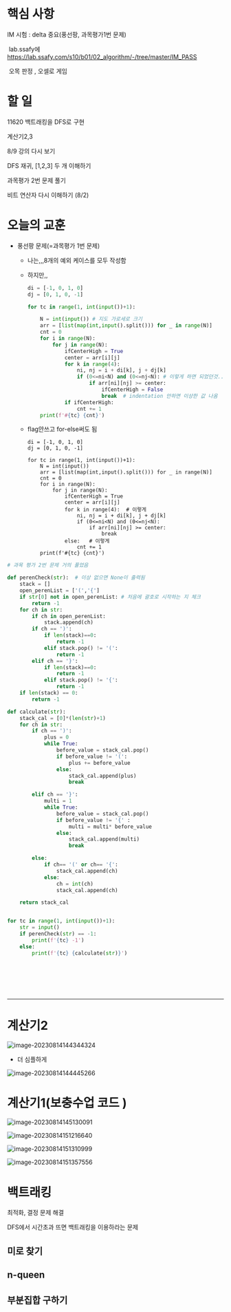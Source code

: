

# 핵심 사항

IM 시험 : delta 중요(풍선팡, 과목평가1번 문제)

​	lab.ssafy에   https://lab.ssafy.com/s10/b01/02_algorithm/-/tree/master/IM_PASS

​	오목 판정 , 오셀로 게임



# 할 일

11620 백트래킹을 DFS로 구현

 계산기2,3



8/9 강의 다시 보기

DFS 재귀, [1,2,3]  두 개 이해하기

과목평가 2번 문제 풀기

비트 연산자 다시 이해하기 (8/2)







# 오늘의 교훈

* 풍선팡 문제(=과목평가 1번 문제)

  - 나는,,,8개의 예외 케이스를 모두 작성함

  - 하지만,,

    ```python
    di = [-1, 0, 1, 0]
    dj = [0, 1, 0, -1]
    
    for tc in range(1, int(input())+1):
    
        N = int(input()) # 지도 가로세로 크기
        arr = [list(map(int,input().split())) for _ in range(N)]
        cnt = 0
        for i in range(N):
            for j in range(N):
                ifCenterHigh = True
                center = arr[i][j]  
                for k in range(4):  
                    ni, nj = i + di[k], j + dj[k] 
                    if (0<=ni<N) and (0<=nj<N): # 이렇게 하면 되었던것....
                        if arr[ni][nj] >= center:
                            ifCenterHigh = False
                            break  # indentation 안하면 이상한 값 나옴
                if ifCenterHigh:
                    cnt += 1
        print(f'#{tc} {cnt}')
    ```
    
  - flag안쓰고 for-else써도 됨
  
    ```# python
    di = [-1, 0, 1, 0]
    dj = [0, 1, 0, -1]
    
    for tc in range(1, int(input())+1):
        N = int(input()) 
        arr = [list(map(int,input().split())) for _ in range(N)]
        cnt = 0
        for i in range(N):
            for j in range(N):
                ifCenterHigh = True
                center = arr[i][j] 
                for k in range(4):  # 이렇게
                    ni, nj = i + di[k], j + dj[k]
                    if (0<=ni<N) and (0<=nj<N):
                        if arr[ni][nj] >= center:
                            break 
                else:	# 이렇게
                    cnt += 1
        print(f'#{tc} {cnt}')
    ```
  

```python
# 과목 평가 2번 문제 거의 풀었음

def perenCheck(str):  # 이상 없으면 None이 출력됨
    stack = []
    open_perenList = ['(','{']
    if str[0] not in open_perenList: # 처음에 괄호로 시작하는 지 체크
        return -1
    for ch in str:
        if ch in open_perenList:
            stack.append(ch)
        if ch == ')':
            if len(stack)==0:
                return -1
            elif stack.pop() != '(':
                return -1
        elif ch == '}':
            if len(stack)==0:
                return -1
            elif stack.pop() != '{':
                return -1
    if len(stack) == 0:
        return -1

def calculate(str):
    stack_cal = [0]*(len(str)+1)
    for ch in str:
        if ch == ')':
            plus = 0
            while True:
                before_value = stack_cal.pop()
                if before_value != '(':
                    plus += before_value
                else:
                    stack_cal.append(plus)
                    break

        elif ch == '}':
            multi = 1
            while True:
                before_value = stack_cal.pop()
                if before_value != '{' :
                    multi = multi* before_value
                else:
                    stack_cal.append(multi)
                    break

        else:
            if ch== '(' or ch== '{':
                stack_cal.append(ch)
            else:
                ch = int(ch)
                stack_cal.append(ch)

    return stack_cal


for tc in range(1, int(input())+1):
    str = input()
    if perenCheck(str) == -1:
        print(f'{tc} -1')
    else:
        print(f'{tc} {calculate(str)}')








```



----

# 계산기2

![image-20230814144344324](C:\Users\SSAFY\AppData\Roaming\Typora\typora-user-images\image-20230814144344324.png)

- 더 심플하게

![image-20230814144445266](C:\Users\SSAFY\AppData\Roaming\Typora\typora-user-images\image-20230814144445266.png)

# 계산기1(보충수업 코드 )

![image-20230814145130091](C:\Users\SSAFY\AppData\Roaming\Typora\typora-user-images\image-20230814145130091.png)



![image-20230814151216640](C:\Users\SSAFY\AppData\Roaming\Typora\typora-user-images\image-20230814151216640.png)

 

![image-20230814151310999](C:\Users\SSAFY\AppData\Roaming\Typora\typora-user-images\image-20230814151310999.png)

![image-20230814151357556](C:\Users\SSAFY\AppData\Roaming\Typora\typora-user-images\image-20230814151357556.png)



# 백트래킹

최적화, 결정 문제 해결

 DFS에서 시간초과 뜨면 백트래킹을 이용하라는 문제

## 미로 찾기

## n-queen

## 부분집합 구하기













